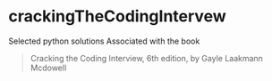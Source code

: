 # crackingTheCodingIntervew

Selected python solutions Associated with the book

> Cracking the Coding Interview, 6th edition, by Gayle Laakmann Mcdowell
